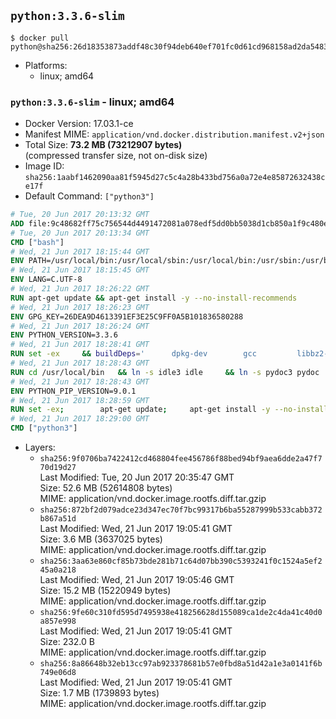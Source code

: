 ## `python:3.3.6-slim`

```console
$ docker pull python@sha256:26d18353873addf48c30f94deb640ef701fc0d61cd968158ad2da5483beda4ad
```

-	Platforms:
	-	linux; amd64

### `python:3.3.6-slim` - linux; amd64

-	Docker Version: 17.03.1-ce
-	Manifest MIME: `application/vnd.docker.distribution.manifest.v2+json`
-	Total Size: **73.2 MB (73212907 bytes)**  
	(compressed transfer size, not on-disk size)
-	Image ID: `sha256:1aabf1462090aa81f5945d27c5c4a28b433bd756a0a72e4e85872632438ce17f`
-	Default Command: `["python3"]`

```dockerfile
# Tue, 20 Jun 2017 20:13:32 GMT
ADD file:9c48682ff75c756544d4491472081a078edf5dd0bb5038d1cb850a1f9c480e3e in / 
# Tue, 20 Jun 2017 20:13:34 GMT
CMD ["bash"]
# Wed, 21 Jun 2017 18:15:44 GMT
ENV PATH=/usr/local/bin:/usr/local/sbin:/usr/local/bin:/usr/sbin:/usr/bin:/sbin:/bin
# Wed, 21 Jun 2017 18:15:45 GMT
ENV LANG=C.UTF-8
# Wed, 21 Jun 2017 18:26:22 GMT
RUN apt-get update && apt-get install -y --no-install-recommends 		ca-certificates 		libexpat1 		libffi6 		libgdbm3 		libsqlite3-0 		libssl1.0.0 	&& rm -rf /var/lib/apt/lists/*
# Wed, 21 Jun 2017 18:26:23 GMT
ENV GPG_KEY=26DEA9D4613391EF3E25C9FF0A5B101836580288
# Wed, 21 Jun 2017 18:26:24 GMT
ENV PYTHON_VERSION=3.3.6
# Wed, 21 Jun 2017 18:28:41 GMT
RUN set -ex 	&& buildDeps=' 		dpkg-dev 		gcc 		libbz2-dev 		libc6-dev 		libexpat1-dev 		libffi-dev 		libgdbm-dev 		liblzma-dev 		libncurses-dev 		libreadline-dev 		libsqlite3-dev 		libssl-dev 		make 		tcl-dev 		tk-dev 		wget 		xz-utils 		zlib1g-dev 	' 	&& apt-get update && apt-get install -y $buildDeps --no-install-recommends && rm -rf /var/lib/apt/lists/* 		&& wget -O python.tar.xz "https://www.python.org/ftp/python/${PYTHON_VERSION%%[a-z]*}/Python-$PYTHON_VERSION.tar.xz" 	&& wget -O python.tar.xz.asc "https://www.python.org/ftp/python/${PYTHON_VERSION%%[a-z]*}/Python-$PYTHON_VERSION.tar.xz.asc" 	&& export GNUPGHOME="$(mktemp -d)" 	&& gpg --keyserver ha.pool.sks-keyservers.net --recv-keys "$GPG_KEY" 	&& gpg --batch --verify python.tar.xz.asc python.tar.xz 	&& rm -rf "$GNUPGHOME" python.tar.xz.asc 	&& mkdir -p /usr/src/python 	&& tar -xJC /usr/src/python --strip-components=1 -f python.tar.xz 	&& rm python.tar.xz 		&& cd /usr/src/python 	&& gnuArch="$(dpkg-architecture --query DEB_BUILD_GNU_TYPE)" 	&& ./configure 		--build="$gnuArch" 		--enable-loadable-sqlite-extensions 		--enable-shared 		--with-system-expat 		--with-system-ffi 		--without-ensurepip 	&& make -j "$(nproc)" 	&& make install 	&& ldconfig 		&& apt-get purge -y --auto-remove $buildDeps 		&& find /usr/local -depth 		\( 			\( -type d -a -name test -o -name tests \) 			-o 			\( -type f -a -name '*.pyc' -o -name '*.pyo' \) 		\) -exec rm -rf '{}' + 	&& rm -rf /usr/src/python
# Wed, 21 Jun 2017 18:28:43 GMT
RUN cd /usr/local/bin 	&& ln -s idle3 idle 	&& ln -s pydoc3 pydoc 	&& ln -s python3 python 	&& ln -s python3-config python-config
# Wed, 21 Jun 2017 18:28:43 GMT
ENV PYTHON_PIP_VERSION=9.0.1
# Wed, 21 Jun 2017 18:28:59 GMT
RUN set -ex; 		apt-get update; 	apt-get install -y --no-install-recommends wget; 	rm -rf /var/lib/apt/lists/*; 		wget -O get-pip.py 'https://bootstrap.pypa.io/get-pip.py'; 		apt-get purge -y --auto-remove wget; 		python get-pip.py 		--disable-pip-version-check 		--no-cache-dir 		"pip==$PYTHON_PIP_VERSION" 	; 	pip --version; 		find /usr/local -depth 		\( 			\( -type d -a -name test -o -name tests \) 			-o 			\( -type f -a -name '*.pyc' -o -name '*.pyo' \) 		\) -exec rm -rf '{}' +; 	rm -f get-pip.py
# Wed, 21 Jun 2017 18:29:00 GMT
CMD ["python3"]
```

-	Layers:
	-	`sha256:9f0706ba7422412cd468804fee456786f88bed94bf9aea6dde2a47f770d19d27`  
		Last Modified: Tue, 20 Jun 2017 20:35:47 GMT  
		Size: 52.6 MB (52614808 bytes)  
		MIME: application/vnd.docker.image.rootfs.diff.tar.gzip
	-	`sha256:872bf2d079adce23d347ec70f7bc99317b6ba55287999b533cabb372b867a51d`  
		Last Modified: Wed, 21 Jun 2017 19:05:41 GMT  
		Size: 3.6 MB (3637025 bytes)  
		MIME: application/vnd.docker.image.rootfs.diff.tar.gzip
	-	`sha256:3aa63e860cf85b73bde281b71c64d07bb390c5393241f0c1524a5ef245a0a218`  
		Last Modified: Wed, 21 Jun 2017 19:05:46 GMT  
		Size: 15.2 MB (15220949 bytes)  
		MIME: application/vnd.docker.image.rootfs.diff.tar.gzip
	-	`sha256:9fe60c310fd595d7495938e418256628d155089ca1de2c4da41c40d0a857e998`  
		Last Modified: Wed, 21 Jun 2017 19:05:41 GMT  
		Size: 232.0 B  
		MIME: application/vnd.docker.image.rootfs.diff.tar.gzip
	-	`sha256:8a86648b32eb13cc97ab923378681b57e0fbd8a51d42a1e3a0141f6b749e06d8`  
		Last Modified: Wed, 21 Jun 2017 19:05:41 GMT  
		Size: 1.7 MB (1739893 bytes)  
		MIME: application/vnd.docker.image.rootfs.diff.tar.gzip
